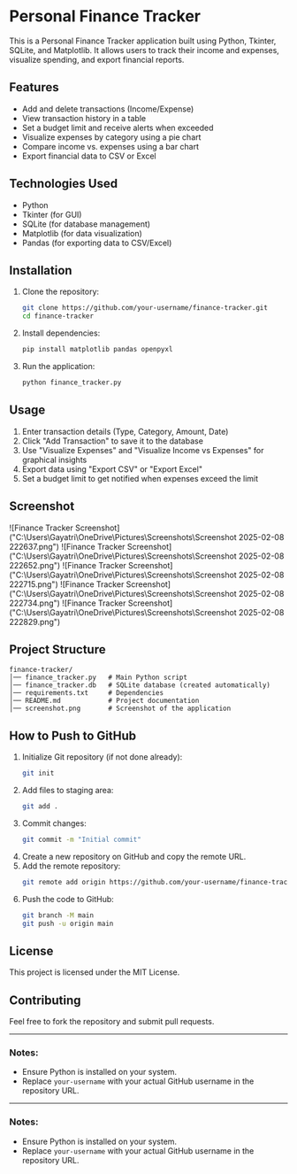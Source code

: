 # Personal Finance Tracker

This is a Personal Finance Tracker application built using Python, Tkinter, SQLite, and Matplotlib. It allows users to track their income and expenses, visualize spending, and export financial reports.

## Features
- Add and delete transactions (Income/Expense)
- View transaction history in a table
- Set a budget limit and receive alerts when exceeded
- Visualize expenses by category using a pie chart
- Compare income vs. expenses using a bar chart
- Export financial data to CSV or Excel

## Technologies Used
- Python
- Tkinter (for GUI)
- SQLite (for database management)
- Matplotlib (for data visualization)
- Pandas (for exporting data to CSV/Excel)

## Installation
1. Clone the repository:
   ```sh
   git clone https://github.com/your-username/finance-tracker.git
   cd finance-tracker
   ```
2. Install dependencies:
   ```sh
   pip install matplotlib pandas openpyxl
   ```
3. Run the application:
   ```sh
   python finance_tracker.py
   ```

## Usage
1. Enter transaction details (Type, Category, Amount, Date)
2. Click "Add Transaction" to save it to the database
3. Use "Visualize Expenses" and "Visualize Income vs Expenses" for graphical insights
4. Export data using "Export CSV" or "Export Excel"
5. Set a budget limit to get notified when expenses exceed the limit

## Screenshot
![Finance Tracker Screenshot]("C:\Users\Gayatri\OneDrive\Pictures\Screenshots\Screenshot 2025-02-08 222637.png")
![Finance Tracker Screenshot]("C:\Users\Gayatri\OneDrive\Pictures\Screenshots\Screenshot 2025-02-08 222652.png")
![Finance Tracker Screenshot]("C:\Users\Gayatri\OneDrive\Pictures\Screenshots\Screenshot 2025-02-08 222715.png")
![Finance Tracker Screenshot]("C:\Users\Gayatri\OneDrive\Pictures\Screenshots\Screenshot 2025-02-08 222734.png")
![Finance Tracker Screenshot]("C:\Users\Gayatri\OneDrive\Pictures\Screenshots\Screenshot 2025-02-08 222829.png")

## Project Structure
```
finance-tracker/
│── finance_tracker.py   # Main Python script
│── finance_tracker.db   # SQLite database (created automatically)
│── requirements.txt     # Dependencies
│── README.md            # Project documentation
│── screenshot.png       # Screenshot of the application
```

## How to Push to GitHub
1. Initialize Git repository (if not done already):
   ```sh
   git init
   ```
2. Add files to staging area:
   ```sh
   git add .
   ```
3. Commit changes:
   ```sh
   git commit -m "Initial commit"
   ```
4. Create a new repository on GitHub and copy the remote URL.
5. Add the remote repository:
   ```sh
   git remote add origin https://github.com/your-username/finance-tracker.git
   ```
6. Push the code to GitHub:
   ```sh
   git branch -M main
   git push -u origin main
   ```

## License
This project is licensed under the MIT License.

## Contributing
Feel free to fork the repository and submit pull requests.

---

### Notes:
- Ensure Python is installed on your system.
- Replace `your-username` with your actual GitHub username in the repository URL.

---

### Notes:
- Ensure Python is installed on your system.
- Replace `your-username` with your actual GitHub username in the repository URL.

